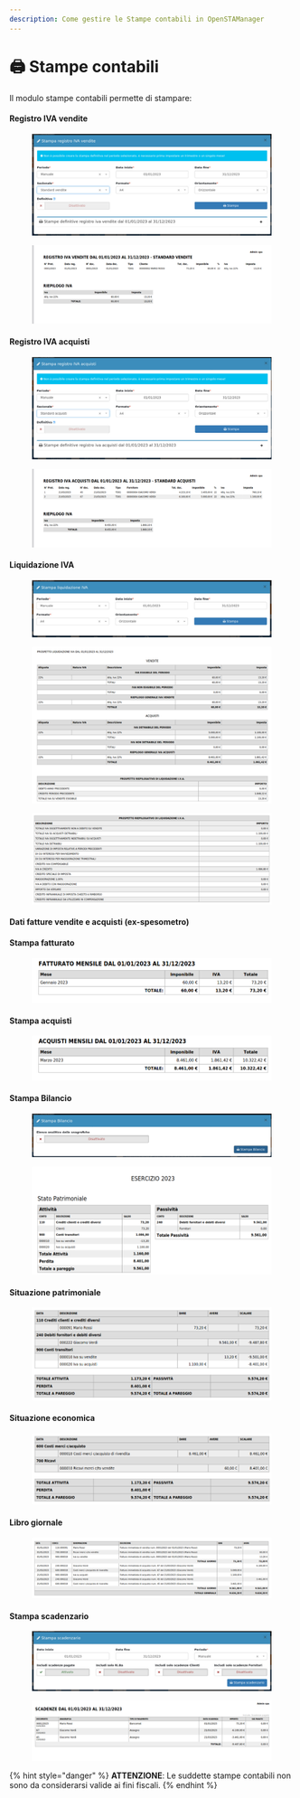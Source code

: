 ```yaml
---
description: Come gestire le Stampe contabili in OpenSTAManager
---
```


# 🖨 Stampe contabili

Il modulo stampe contabili permette di stampare:

#### Registro IVA vendite

<figure><img src="../../../.gitbook/assets/immagine (272).png" alt=""><figcaption></figcaption></figure>

<figure><img src="../../../.gitbook/assets/immagine (628).png" alt=""><figcaption></figcaption></figure>

#### Registro IVA acquisti

<figure><img src="../../../.gitbook/assets/immagine (261).png" alt=""><figcaption></figcaption></figure>

<figure><img src="../../../.gitbook/assets/immagine (453).png" alt=""><figcaption></figcaption></figure>

#### Liquidazione IVA

<figure><img src="../../../.gitbook/assets/immagine (267).png" alt=""><figcaption></figcaption></figure>

<figure><img src="../../../.gitbook/assets/immagine (663).png" alt=""><figcaption></figcaption></figure>

<figure><img src="../../../.gitbook/assets/immagine (257).png" alt=""><figcaption></figcaption></figure>

#### Dati fatture vendite e acquisti (ex-spesometro)

#### Stampa fatturato

<figure><img src="../../../.gitbook/assets/immagine (490).png" alt=""><figcaption></figcaption></figure>

#### Stampa acquisti

<figure><img src="../../../.gitbook/assets/immagine (120).png" alt=""><figcaption></figcaption></figure>

#### Stampa Bilancio

<figure><img src="../../../.gitbook/assets/immagine (658).png" alt=""><figcaption></figcaption></figure>

<figure><img src="../../../.gitbook/assets/immagine (273).png" alt=""><figcaption></figcaption></figure>

#### Situazione patrimoniale

<figure><img src="../../../.gitbook/assets/immagine (271).png" alt=""><figcaption></figcaption></figure>

#### Situazione economica

<figure><img src="../../../.gitbook/assets/immagine (654).png" alt=""><figcaption></figcaption></figure>

#### Libro giornale

<figure><img src="../../../.gitbook/assets/immagine (265).png" alt=""><figcaption></figcaption></figure>

#### Stampa scadenzario

<figure><img src="../../../.gitbook/assets/immagine (220).png" alt=""><figcaption></figcaption></figure>

<figure><img src="../../../.gitbook/assets/immagine (263).png" alt=""><figcaption></figcaption></figure>

{% hint style="danger" %}
**ATTENZIONE**: Le suddette stampe contabili non sono da considerarsi valide ai fini fiscali.
{% endhint %}
